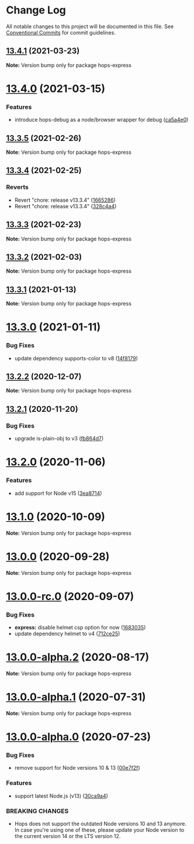 # Change Log

All notable changes to this project will be documented in this file.
See [Conventional Commits](https://conventionalcommits.org) for commit guidelines.

## [13.4.1](https://github.com/xing/hops/compare/v13.4.0...v13.4.1) (2021-03-23)

**Note:** Version bump only for package hops-express





# [13.4.0](https://github.com/xing/hops/compare/v13.3.5...v13.4.0) (2021-03-15)


### Features

* introduce hops-debug as a node/browser wrapper for debug ([ca5a4e0](https://github.com/xing/hops/commit/ca5a4e06c4b39f495524af6121b8fdd04606131a))





## [13.3.5](https://github.com/xing/hops/compare/v13.3.4...v13.3.5) (2021-02-26)

**Note:** Version bump only for package hops-express





## [13.3.4](https://github.com/xing/hops/compare/v13.3.3...v13.3.4) (2021-02-25)


### Reverts

* Revert "chore: release v13.3.4" ([1665286](https://github.com/xing/hops/commit/1665286e4efb4316ce33bcc789b8ae6839ded3f9))
* Revert "chore: release v13.3.4" ([328c4a4](https://github.com/xing/hops/commit/328c4a494de318b7a893ac99165bf1fb1304b729))





## [13.3.3](https://github.com/xing/hops/compare/v13.3.2...v13.3.3) (2021-02-23)

**Note:** Version bump only for package hops-express





## [13.3.2](https://github.com/xing/hops/compare/v13.3.1...v13.3.2) (2021-02-03)

**Note:** Version bump only for package hops-express





## [13.3.1](https://github.com/xing/hops/compare/v13.3.0...v13.3.1) (2021-01-13)

**Note:** Version bump only for package hops-express





# [13.3.0](https://github.com/xing/hops/compare/v13.2.2...v13.3.0) (2021-01-11)


### Bug Fixes

* update dependency supports-color to v8 ([14f8179](https://github.com/xing/hops/commit/14f8179ad1982a4c1bd359e56acd194324f54c3e))





## [13.2.2](https://github.com/xing/hops/compare/v13.2.1...v13.2.2) (2020-12-07)

**Note:** Version bump only for package hops-express





## [13.2.1](https://github.com/xing/hops/compare/v13.2.0...v13.2.1) (2020-11-20)


### Bug Fixes

* upgrade is-plain-obj to v3 ([fb864d7](https://github.com/xing/hops/commit/fb864d7ad007d135d033d46cc3ded7e78fd61f90))





# [13.2.0](https://github.com/xing/hops/compare/v13.1.0...v13.2.0) (2020-11-06)


### Features

* add support for Node v15 ([3ea8714](https://github.com/xing/hops/commit/3ea8714702960d0408cb6eae4bf336cb637eea9d))





# [13.1.0](https://github.com/xing/hops/compare/v13.0.0...v13.1.0) (2020-10-09)

**Note:** Version bump only for package hops-express





# [13.0.0](https://github.com/xing/hops/compare/v13.0.0-rc.0...v13.0.0) (2020-09-28)

**Note:** Version bump only for package hops-express





# [13.0.0-rc.0](https://github.com/xing/hops/compare/v13.0.0-alpha.2...v13.0.0-rc.0) (2020-09-07)


### Bug Fixes

* **express:** disable helmet csp option for now ([1683035](https://github.com/xing/hops/commit/16830354363b7f1faae88b65304eed3f71e34699))
* update dependency helmet to v4 ([712ce25](https://github.com/xing/hops/commit/712ce25e949bd5ee3b85edd1d2b0ba5a42147180))





# [13.0.0-alpha.2](https://github.com/xing/hops/compare/v13.0.0-alpha.1...v13.0.0-alpha.2) (2020-08-17)

**Note:** Version bump only for package hops-express





# [13.0.0-alpha.1](https://github.com/xing/hops/compare/v13.0.0-alpha.0...v13.0.0-alpha.1) (2020-07-31)

**Note:** Version bump only for package hops-express





# [13.0.0-alpha.0](https://github.com/xing/hops/compare/v12.0.0-rc99...v13.0.0-alpha.0) (2020-07-23)


### Bug Fixes

* remove support for Node versions 10 & 13 ([00e7f2f](https://github.com/xing/hops/commit/00e7f2fb2ec92b859805b65bfeee697a78bf8147))


### Features

* support latest Node.js (v13) ([30ca9a4](https://github.com/xing/hops/commit/30ca9a4ebc3a43706eb07158259035349ce2d269))


### BREAKING CHANGES

* Hops does not support the outdated Node versions 10
and 13 anymore. In case you're using one of these, please update your
Node version to the current version 14 or the LTS version 12.
